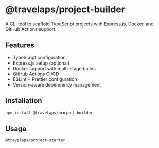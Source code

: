 # @travelaps/project-builder

A CLI tool to scaffold TypeScript projects with Express.js, Docker, and GitHub Actions support.

## Features

- TypeScript configuration
- Express.js setup (optional)
- Docker support with multi-stage builds
- GitHub Actions CI/CD
- ESLint + Prettier configuration
- Version-aware dependency management

## Installation

```bash
npm install @travelaps/project-builder
```
## Usage

```bash
@travelaps/project-starter
```

